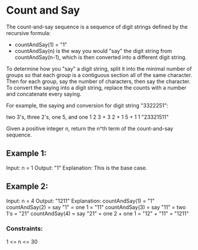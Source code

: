 # Count and Say

The count-and-say sequence is a sequence of digit strings defined by the recursive formula:

- countAndSay(1) = "1"
- countAndSay(n) is the way you would "say" the digit string from countAndSay(n-1), which is then converted into a different digit string.

To determine how you "say" a digit string, split it into the minimal number of groups so that each group is a contiguous section all of the same character. Then for each group, say the number of characters, then say the character. To convert the saying into a digit string, replace the counts with a number and concatenate every saying.

For example, the saying and conversion for digit string "3322251":

two 3's, three 2's, one 5, and one 1
2 3 + 3 2 + 1 5 + 1 1
"23321511"

Given a positive integer n, return the n^th term of the count-and-say sequence.

## Example 1:

Input: n = 1
Output: "1"
Explanation: This is the base case.

## Example 2:

Input: n = 4
Output: "1211"
Explanation:
countAndSay(1) = "1"
countAndSay(2) = say "1" = one 1 = "11"
countAndSay(3) = say "11" = two 1's = "21"
countAndSay(4) = say "21" = one 2 + one 1 = "12" + "11" = "1211"

### Constraints:

1 <= n <= 30
